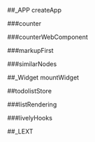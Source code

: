 ##_APP
createApp

###counter

###counterWebComponent

###markupFirst

###similarNodes


##_Widget
mountWidget

##todolistStore

###listRendering

###livelyHooks



##_LEXT

